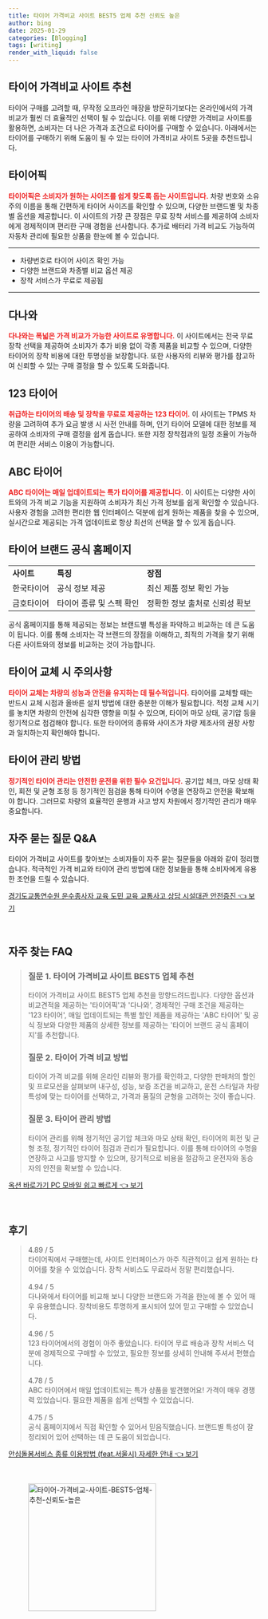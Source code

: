 ```yaml
---
title: 타이어 가격비교 사이트 BEST5 업체 추천 신뢰도 높은
author: bing
date: 2025-01-29
categories: [Blogging]
tags: [writing]
render_with_liquid: false
---
```



<h2 id='타이어_가격비교_사이트_추천'>타이어 가격비교 사이트 추천</h2>

<p>타이어 구매를 고려할 때, 무작정 오프라인 매장을 방문하기보다는 온라인에서의 가격 비교가 훨씬 더 효율적인 선택이 될 수 있습니다. 이를 위해 다양한 가격비교 사이트를 활용하면, 소비자는 더 나은 가격과 조건으로 타이어를 구매할 수 있습니다. 아래에서는 타이어를 구매하기 위해 도움이 될 수 있는 타이어 가격비교 사이트 5곳을 추천드립니다.</p>

<h2 id='추천_사이트_1'>타이어픽</h2>

<p><b><span style="color: #ee2323;">타이어픽은 소비자가 원하는 사이즈를 쉽게 찾도록 돕는 사이트입니다.</span></b> 차량 번호와 소유주의 이름을 통해 간편하게 타이어 사이즈를 확인할 수 있으며, 다양한 브랜드별 및 차종별 옵션을 제공합니다. 이 사이트의 가장 큰 장점은 무료 장착 서비스를 제공하여 소비자에게 경제적이며 편리한 구매 경험을 선사합니다. 추가로 배터리 가격 비교도 가능하여 자동차 관리에 필요한 상품을 한눈에 볼 수 있습니다.</p>

<hr />

<ul>
    <li>차량번호로 타이어 사이즈 확인 가능</li>
    <li>다양한 브랜드와 차종별 비교 옵션 제공</li>
    <li>장착 서비스가 무료로 제공됨</li>
</ul>

<hr />

<h2 id='추천_사이트_2'>다나와</h2>

<p><b><span style="color: #ee2323;">다나와는 폭넓은 가격 비교가 가능한 사이트로 유명합니다.</span></b> 이 사이트에서는 전국 무료 장착 선택을 제공하여 소비자가 추가 비용 없이 각종 제품을 비교할 수 있으며, 다양한 타이어의 장착 비용에 대한 투명성을 보장합니다. 또한 사용자의 리뷰와 평가를 참고하여 신뢰할 수 있는 구매 결정을 할 수 있도록 도와줍니다.</p>

<h2 id='추천_사이트_3'>123 타이어</h2>

<p><b><span style="color: #ee2323;">취급하는 타이어의 배송 및 장착을 무료로 제공하는 123 타이어.</span></b> 이 사이트는 TPMS 차량을 고려하여 추가 요금 발생 시 사전 안내를 하며, 인기 타이어 모델에 대한 정보를 제공하여 소비자의 구매 결정을 쉽게 돕습니다. 또한 지정 장착점과의 일정 조율이 가능하여 편리한 서비스 이용이 가능합니다.</p>

<h2 id='추천_사이트_4'>ABC 타이어</h2>

<p><b><span style="color: #ee2323;">ABC 타이어는 매일 업데이트되는 특가 타이어를 제공합니다.</span></b> 이 사이트는 다양한 사이트와의 가격 비교 기능을 지원하여 소비자가 최신 가격 정보를 쉽게 확인할 수 있습니다. 사용자 경험을 고려한 편리한 웹 인터페이스 덕분에 쉽게 원하는 제품을 찾을 수 있으며, 실시간으로 제공되는 가격 업데이트로 항상 최선의 선택을 할 수 있게 돕습니다.</p>

<h2 id='추천_사이트_5'>타이어 브랜드 공식 홈페이지</h2>

<table>
    <tr>
        <td><b>사이트</b></td>
        <td><b>특징</b></td>
        <td><b>장점</b></td>
    </tr>
    <tr>
        <td>한국타이어</td>
        <td>공식 정보 제공</td>
        <td>최신 제품 정보 확인 가능</td>
    </tr>
    <tr>
        <td>금호타이어</td>
        <td>타이어 종류 및 스펙 확인</td>
        <td>정확한 정보 출처로 신뢰성 확보</td>
    </tr>
</table>

<p>공식 홈페이지를 통해 제공되는 정보는 브랜드별 특성을 파악하고 비교하는 데 큰 도움이 됩니다. 이를 통해 소비자는 각 브랜드의 장점을 이해하고, 최적의 가격을 찾기 위해 다른 사이트와의 정보를 비교하는 것이 가능합니다.</p>

<h2 id='타이어_교체_시_주의사항'>타이어 교체 시 주의사항</h2>

<p><b><span style="color: #ee2323;">타이어 교체는 차량의 성능과 안전을 유지하는 데 필수적입니다.</span></b> 타이어를 교체할 때는 반드시 교체 시점과 올바른 설치 방법에 대한 충분한 이해가 필요합니다. 적정 교체 시기를 놓치면 차량의 안전에 심각한 영향을 미칠 수 있으며, 타이어 마모 상태, 공기압 등을 정기적으로 점검해야 합니다. 또한 타이어의 종류와 사이즈가 차량 제조사의 권장 사항과 일치하는지 확인해야 합니다.</p>

<h2 id='타이어_관리_방법'>타이어 관리 방법</h2>

<p><b><span style="color: #ee2323;">정기적인 타이어 관리는 안전한 운전을 위한 필수 요건입니다.</span></b> 공기압 체크, 마모 상태 확인, 회전 및 균형 조정 등 정기적인 점검을 통해 타이어 수명을 연장하고 안전을 확보해야 합니다. 그러므로 차량의 효율적인 운행과 사고 방지 차원에서 정기적인 관리가 매우 중요합니다.</p>

<h2 id='FAQ'>자주 묻는 질문 Q&A</h2>

<p>타이어 가격비교 사이트를 찾아보는 소비자들이 자주 묻는 질문들을 아래와 같이 정리했습니다. 적극적인 가격 비교와 타이어 관리 방법에 대한 정보들을 통해 소비자에게 유용한 조언을 드릴 수 있습니다.</p>


<p><a class="click-button" title="경기도교통연수원 운수종사자 교육 도민 교육 교통사고 상담 시설대관 안전증진" href="https://yellowplanner.github.io/posts/%EA%B2%BD%EA%B8%B0%EB%8F%84%EA%B5%90%ED%86%B5%EC%97%B0%EC%88%98%EC%9B%90-%EC%9A%B4%EC%88%98%EC%A2%85%EC%82%AC%EC%9E%90-%EA%B5%90%EC%9C%A1-%EB%8F%84%EB%AF%BC-%EA%B5%90%EC%9C%A1-%EA%B5%90%ED%86%B5%EC%82%AC%EA%B3%A0-%EC%83%81%EB%8B%B4-%EC%8B%9C%EC%84%A4%EB%8C%80%EA%B4%80-%EC%95%88%EC%A0%84%EC%A6%9D%EC%A7%84/" rel="dofollow">경기도교통연수원 운수종사자 교육 도민 교육 교통사고 상담 시설대관 안전증진 👈 보기</a></p><br>
<h2 id='자주_찾는_FAQ'>자주 찾는 FAQ</h2>
<div itemscope="" itemtype="https://schema.org/FAQPage"> 
<blockquote> 
<div itemscope="" itemprop="mainEntity" itemtype="https://schema.org/Question"> 
<h3 itemprop="name">질문 1. 타이어 가격비교 사이트 BEST5 업체 추천</h3> 
<div itemscope="" itemprop="acceptedAnswer" itemtype="https://schema.org/Answer"> 
<span itemprop="text"> 
<p>타이어 가격비교 사이트 BEST5 업체 추천을 망향드려드립니다. 다양한 옵션과 비교견적을 제공하는 '타이어픽'과 '다나와', 경제적인 구매 조건을 제공하는 '123 타이어', 매일 업데이트되는 특별 할인 제품을 제공하는 'ABC 타이어' 및 공식 정보와 다양한 제품의 상세한 정보를 제공하는 '타이어 브랜드 공식 홈페이지'를 추천합니다.</p> 
</span> 
</div> 
</div> 

<div itemscope="" itemprop="mainEntity" itemtype="https://schema.org/Question"> 
<h3 itemprop="name">질문 2. 타이어 가격 비교 방법</h3> 
<div itemscope="" itemprop="acceptedAnswer" itemtype="https://schema.org/Answer"> 
<span itemprop="text"> 
<p>타이어 가격 비교를 위해 온라인 리뷰와 평가를 확인하고, 다양한 판매처의 할인 및 프로모션을 살펴보며 내구성, 성능, 보증 조건을 비교하고, 운전 스타일과 차량 특성에 맞는 타이어를 선택하고, 가격과 품질의 균형을 고려하는 것이 좋습니다.</p> 
</span> 
</div> 
</div> 

<div itemscope="" itemprop="mainEntity" itemtype="https://schema.org/Question"> 
<h3 itemprop="name">질문 3. 타이어 관리 방법</h3> 
<div itemscope="" itemprop="acceptedAnswer" itemtype="https://schema.org/Answer"> 
<span itemprop="text"> 
<p>타이어 관리를 위해 정기적인 공기압 체크와 마모 상태 확인, 타이어의 회전 및 균형 조정, 정기적인 타이어 점검과 관리가 필요합니다. 이를 통해 타이어의 수명을 연장하고 사고를 방지할 수 있으며, 장기적으로 비용을 절감하고 운전자와 동승자의 안전을 확보할 수 있습니다.</p> 
</span> 
</div> 
</div> 
</blockquote> 
</div>
<p><a class="click-button" title="옥션 바로가기 PC 모바일 쉽고 빠르게" href="https://yellowplanner.github.io/posts/%EC%98%A5%EC%85%98-%EB%B0%94%EB%A1%9C%EA%B0%80%EA%B8%B0-PC-%EB%AA%A8%EB%B0%94%EC%9D%BC-%EC%89%BD%EA%B3%A0-%EB%B9%A0%EB%A5%B4%EA%B2%8C/" rel="dofollow">옥션 바로가기 PC 모바일 쉽고 빠르게 👈 보기</a></p><br>
<h2 id='후기'>후기</h2>
<div itemscope itemtype="https://schema.org/Product">
  <blockquote>
  <div itemprop="review" itemscope itemtype="https://schema.org/Review">
      <div itemprop="reviewRating" itemscope itemtype="https://schema.org/Rating"> <span itemprop="ratingValue">4.89</span> / <span itemprop="bestRating">5</span> </div>
      <span itemprop="reviewBody">타이어픽에서 구매했는데, 사이트 인터페이스가 아주 직관적이고 쉽게 원하는 타이어를 찾을 수 있었습니다. 장착 서비스도 무료라서 정말 편리했습니다.</span>
  </div>
  <br>
  <div itemprop="review" itemscope itemtype="https://schema.org/Review">
      <div itemprop="reviewRating" itemscope itemtype="https://schema.org/Rating"> <span itemprop="ratingValue">4.94</span> / <span itemprop="bestRating">5</span> </div>
      <span itemprop="reviewBody">다나와에서 타이어를 비교해 보니 다양한 브랜드와 가격을 한눈에 볼 수 있어 매우 유용했습니다. 장착비용도 투명하게 표시되어 있어 믿고 구매할 수 있었습니다.</span>
  </div>
  <br>
  <div itemprop="review" itemscope itemtype="https://schema.org/Review">
      <div itemprop="reviewRating" itemscope itemtype="https://schema.org/Rating"> <span itemprop="ratingValue">4.96</span> / <span itemprop="bestRating">5</span> </div>
      <span itemprop="reviewBody">123 타이어에서의 경험이 아주 좋았습니다. 타이어 무료 배송과 장착 서비스 덕분에 경제적으로 구매할 수 있었고, 필요한 정보를 상세히 안내해 주셔서 편했습니다.</span>
  </div>
  <br>
  <div itemprop="review" itemscope itemtype="https://schema.org/Review">
      <div itemprop="reviewRating" itemscope itemtype="https://schema.org/Rating"> <span itemprop="ratingValue">4.78</span> / <span itemprop="bestRating">5</span> </div>
      <span itemprop="reviewBody">ABC 타이어에서 매일 업데이트되는 특가 상품을 발견했어요! 가격이 매우 경쟁력 있었습니다. 필요한 제품을 쉽게 선택할 수 있었습니다.</span>
  </div>
  <br>
  <div itemprop="review" itemscope itemtype="https://schema.org/Review">
      <div itemprop="reviewRating" itemscope itemtype="https://schema.org/Rating"> <span itemprop="ratingValue">4.75</span> / <span itemprop="bestRating">5</span> </div>
      <span itemprop="reviewBody">공식 홈페이지에서 직접 확인할 수 있어서 믿음직했습니다. 브랜드별 특성이 잘 정리되어 있어 선택하는 데 큰 도움이 되었습니다.</span>
  </div>
  </blockquote>
</div>
<p><a class="click-button" title="안심돌봄서비스 종류 이용방법 (feat.서울시) 자세한 안내" href="https://yellowplanner.github.io/posts/%EC%95%88%EC%8B%AC%EB%8F%8C%EB%B4%84%EC%84%9C%EB%B9%84%EC%8A%A4-%EC%A2%85%EB%A5%98-%EC%9D%B4%EC%9A%A9%EB%B0%A9%EB%B2%95-(feat.%EC%84%9C%EC%9A%B8%EC%8B%9C)-%EC%9E%90%EC%84%B8%ED%95%9C-%EC%95%88%EB%82%B4/" rel="dofollow">안심돌봄서비스 종류 이용방법 (feat.서울시) 자세한 안내 👈 보기</a></p><br>
<figure class="image"><img src="https://yellowplanner.github.io/assets/img/thumbnail/타이어-가격비교-사이트-BEST5-업체-추천-신뢰도-높은.webp" alt="타이어-가격비교-사이트-BEST5-업체-추천-신뢰도-높은" width="256" height="256"></figure>
